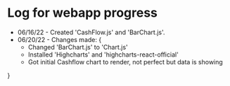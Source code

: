 # Log for webapp progress

- 06/16/22 - Created 'CashFlow.js' and 'BarChart.js'.
- 06/20/22 - Changes made: {
  - Changed 'BarChart.js' to 'Chart.js'
  - Installed 'Highcharts' and 'highcharts-react-official'
  - Got initial Cashflow chart to render, not perfect but data is showing

}
